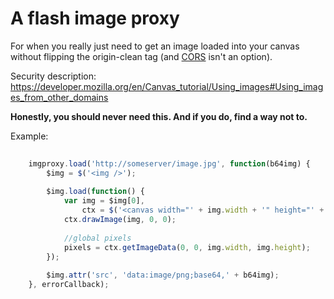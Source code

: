 # A flash image proxy

For when you really just need to get an image loaded into your canvas without flipping the origin-clean tag (and [CORS](http://en.wikipedia.org/wiki/Cross-origin_resource_sharing) isn't an option).

Security description: https://developer.mozilla.org/en/Canvas_tutorial/Using_images#Using_images_from_other_domains

**Honestly, you should never need this.  And if you do, find a way not to.**

Example:

```javascript
	
	imgproxy.load('http://someserver/image.jpg', function(b64img) {
		$img = $('<img />');
		
		$img.load(function() {
			var img = $img[0],
				ctx = $('<canvas width="' + img.width + '" height="' + img.height + '" />')[0].getContext('2d');
			ctx.drawImage(img, 0, 0);
			
			//global pixels
			pixels = ctx.getImageData(0, 0, img.width, img.height);
		});
		
		$img.attr('src', 'data:image/png;base64,' + b64img);
	}, errorCallback);
```